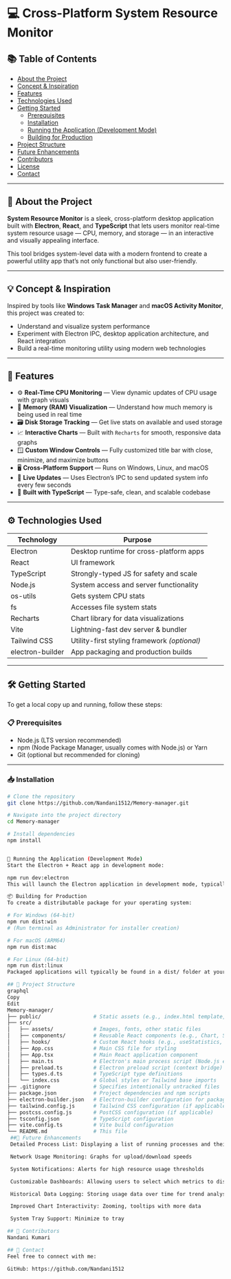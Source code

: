 # 💻 Cross-Platform System Resource Monitor

## 📚 Table of Contents
- [About the Project](#-about-the-project)
- [Concept & Inspiration](#-concept--inspiration)
- [Features](#-features)
- [Technologies Used](#️-technologies-used)
- [Getting Started](#-getting-started)
  - [Prerequisites](#-prerequisites)
  - [Installation](#-installation)
  - [Running the Application (Development Mode)](#-running-the-application-development-mode)
  - [Building for Production](#-building-for-production)
- [Project Structure](#-project-structure)
- [Future Enhancements](#-future-enhancements)
- [Contributors](#-contributors)
- [License](#-license)
- [Contact](#-contact)

---

## 🚀 About the Project

**System Resource Monitor** is a sleek, cross-platform desktop application built with **Electron**, **React**, and **TypeScript** that lets users monitor real-time system resource usage — CPU, memory, and storage — in an interactive and visually appealing interface.

This tool bridges system-level data with a modern frontend to create a powerful utility app that’s not only functional but also user-friendly.

---

## 💡 Concept & Inspiration

Inspired by tools like **Windows Task Manager** and **macOS Activity Monitor**, this project was created to:

- Understand and visualize system performance  
- Experiment with Electron IPC, desktop application architecture, and React integration  
- Build a real-time monitoring utility using modern web technologies  

---

## 🌟 Features

- ⚙️ **Real-Time CPU Monitoring** — View dynamic updates of CPU usage with graph visuals  
- 💾 **Memory (RAM) Visualization** — Understand how much memory is being used in real time  
- 🗃️ **Disk Storage Tracking** — Get live stats on available and used storage  
- 📈 **Interactive Charts** — Built with `Recharts` for smooth, responsive data graphs  
- 🪟 **Custom Window Controls** — Fully customized title bar with close, minimize, and maximize buttons  
- 🖥️ **Cross-Platform Support** — Runs on Windows, Linux, and macOS  
- 🔁 **Live Updates** — Uses Electron’s IPC to send updated system info every few seconds  
- 🧠 **Built with TypeScript** — Type-safe, clean, and scalable codebase  

---

## ⚙️ Technologies Used

| Technology       | Purpose                                       |
|------------------|-----------------------------------------------|
| Electron         | Desktop runtime for cross-platform apps       |
| React            | UI framework                                  |
| TypeScript       | Strongly-typed JS for safety and scale        |
| Node.js          | System access and server functionality        |
| os-utils         | Gets system CPU stats                         |
| fs               | Accesses file system stats                    |
| Recharts         | Chart library for data visualizations         |
| Vite             | Lightning-fast dev server & bundler           |
| Tailwind CSS     | Utility-first styling framework *(optional)*  |
| electron-builder | App packaging and production builds           |

---

## 🛠️ Getting Started

To get a local copy up and running, follow these steps:

### 📋 Prerequisites

- Node.js (LTS version recommended)  
- npm (Node Package Manager, usually comes with Node.js) or Yarn  
- Git (optional but recommended for cloning)

---

### 📥 Installation

```bash
# Clone the repository
git clone https://github.com/Nandani1512/Memory-manager.git

# Navigate into the project directory
cd Memory-manager

# Install dependencies
npm install


🚀 Running the Application (Development Mode)
Start the Electron + React app in development mode:

npm run dev:electron
This will launch the Electron application in development mode, typically with hot-reloading enabled for UI changes.

📦 Building for Production
To create a distributable package for your operating system:

# For Windows (64-bit)
npm run dist:win
# (Run terminal as Administrator for installer creation)

# For macOS (ARM64)
npm run dist:mac

# For Linux (64-bit)
npm run dist:linux
Packaged applications will typically be found in a dist/ folder at your project root.

## 📂 Project Structure
graphql
Copy
Edit
Memory-manager/
├── public/                 # Static assets (e.g., index.html template, icon.png)
├── src/
│   ├── assets/             # Images, fonts, other static files
│   ├── components/         # Reusable React components (e.g., Chart, SelectOption, Header)
│   ├── hooks/              # Custom React hooks (e.g., useStatistics, useStaticData)
│   ├── App.css             # Main CSS file for styling
│   ├── App.tsx             # Main React application component
│   ├── main.ts             # Electron's main process script (Node.js environment)
│   ├── preload.ts          # Electron preload script (context bridge)
│   ├── types.d.ts          # TypeScript type definitions
│   └── index.css           # Global styles or Tailwind base imports
├── .gitignore              # Specifies intentionally untracked files
├── package.json            # Project dependencies and npm scripts
├── electron-builder.json   # Electron-builder configuration for packaging
├── tailwind.config.js      # Tailwind CSS configuration (if applicable)
├── postcss.config.js       # PostCSS configuration (if applicable)
├── tsconfig.json           # TypeScript configuration
├── vite.config.ts          # Vite build configuration
└── README.md               # This file
 ##🚀 Future Enhancements
 Detailed Process List: Displaying a list of running processes and their resource consumption

 Network Usage Monitoring: Graphs for upload/download speeds

 System Notifications: Alerts for high resource usage thresholds

 Customizable Dashboards: Allowing users to select which metrics to display

 Historical Data Logging: Storing usage data over time for trend analysis

 Improved Chart Interactivity: Zooming, tooltips with more data

 System Tray Support: Minimize to tray

## 🤝 Contributors
Nandani Kumari

## 📧 Contact
Feel free to connect with me:

GitHub: https://github.com/Nandani1512

